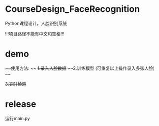 # CourseDesign_FaceRecognition
 Python课程设计，人脸识别系统

!!!项目路径不能有中文和空格!!! 

# demo
~~使用方法: ~~ 
~~1.录入人脸数据~~ 
~~2.训练模型 (可重复以上操作录入多张人脸) ~~ 

~~3.实时检测~~ 

# release
运行main.py
